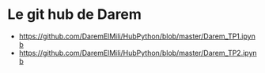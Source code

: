 # Le git hub de Darem
* https://github.com/DaremElMili/HubPython/blob/master/Darem_TP1.ipynb
* https://github.com/DaremElMili/HubPython/blob/master/Darem_TP2.ipynb

